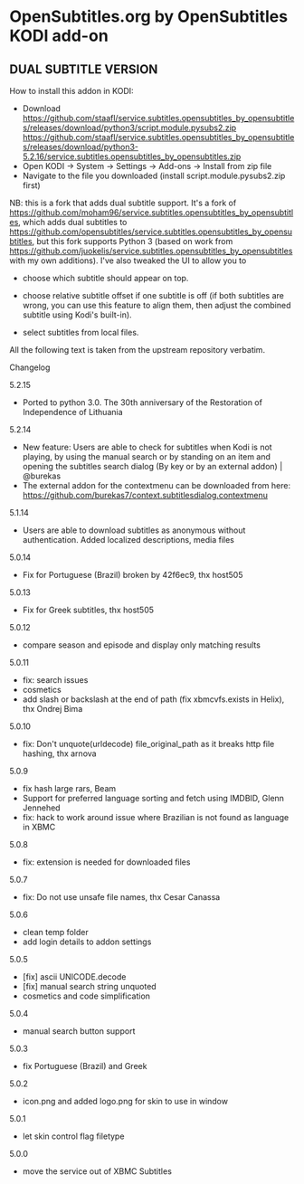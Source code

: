 OpenSubtitles.org by OpenSubtitles KODI add-on
==============================================
DUAL SUBTITLE VERSION
----

How to install this addon in KODI:
- Download https://github.com/staafl/service.subtitles.opensubtitles_by_opensubtitles/releases/download/python3/script.module.pysubs2.zip
https://github.com/staafl/service.subtitles.opensubtitles_by_opensubtitles/releases/download/python3-5.2.16/service.subtitles.opensubtitles_by_opensubtitles.zip
- Open KODI -> System -> Settings -> Add-ons -> Install from zip file
- Navigate to the file you downloaded (install script.module.pysubs2.zip first)

NB: this is a fork that adds dual subtitle support. It's a fork of https://github.com/moham96/service.subtitles.opensubtitles_by_opensubtitles, which adds dual subtitles to https://github.com/opensubtitles/service.subtitles.opensubtitles_by_opensubtitles, but this fork supports Python 3 (based on work from https://github.com/juokelis/service.subtitles.opensubtitles_by_opensubtitles with my own additions). I've also tweaked the UI to allow you to

* choose which subtitle should appear on top.

* choose relative subtitle offset if one subtitle is off (if both subtitles are wrong, you can use this feature to align them, then adjust the combined subtitle using Kodi's built-in).

* select subtitles from local files.

All the following text is taken from the upstream repository verbatim.



Changelog

5.2.15
- Ported to python 3.0. The 30th anniversary of the Restoration of Independence of Lithuania

5.2.14
- New feature: Users are able to check for subtitles when Kodi is not playing, by using the manual search or by standing on an item and opening the subtitles search dialog (By key or by an external addon) | @burekas
- The external addon for the contextmenu can be downloaded from here: https://github.com/burekas7/context.subtitlesdialog.contextmenu

5.1.14
- Users are able to download subtitles as anonymous without authentication. Added localized descriptions, media files

5.0.14
- Fix for Portuguese (Brazil) broken by 42f6ec9, thx host505

5.0.13
- Fix for Greek subtitles, thx host505

5.0.12
- compare season and episode and display only matching results

5.0.11
- fix: search issues
- cosmetics
- add slash or backslash at the end of path (fix xbmcvfs.exists in Helix), thx Ondrej Bima

5.0.10
- fix: Don't unquote(urldecode) file_original_path as it breaks http file hashing, thx arnova

5.0.9
- fix hash large rars, Beam
- Support for preferred language sorting and fetch using IMDBID, Glenn Jennehed
- fix: hack to work around issue where Brazilian is not found as language in XBMC

5.0.8
- fix: extension is needed for downloaded files

5.0.7
- fix: Do not use unsafe file names, thx Cesar Canassa

5.0.6
- clean temp folder
- add login details to addon settings

5.0.5
- [fix] ascii UNICODE.decode
- [fix] manual search string unquoted
- cosmetics and code simplification

5.0.4
- manual search button support

5.0.3
- fix Portuguese (Brazil) and Greek

5.0.2
- icon.png and added logo.png for skin to use in window

5.0.1
- let skin control flag filetype

5.0.0
- move the service out of XBMC Subtitles
